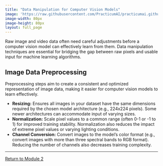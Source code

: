 ```yaml
---
title: "Data Manipulation for Computer Vision Models"
image: 'https://raw.githubusercontent.com/PracticumAI/practicumai.github.io/main/images/icons/practicumai_computer_vision.png'
image-width: 80px
image-height: 80px
layout: full_page
---
```


Raw image and video data often need careful adjustments before a computer vision model can effectively learn from them.  Data manipulation techniques are essential for bridging the gap between raw pixels and usable input for machine learning algorithms.

## Image Data Preprocessing

Preprocessing steps aim to create a consistent and optimized representation of image data, making it easier for computer vision models to learn effectively.

* **Resizing:** Ensures all images in your dataset have the same dimensions required by the chosen model architecture (e.g., 224x224 pixels). Some newer architectures can accommodate input of varying sizes.
* **Normalization:** Scale pixel values to a common range (often 0-1 or -1 to 1) for improved training stability. Normalization also reduces the impact of extreme pixel values or varying lighting conditions.
* **Channel Conversion:** Convert images to the model’s color format (e.g., convert images with more than three spectral bands to RGB format). Reducing the number of channels also decreases training complexity.

---

[Return to Module 2](02_understanding_cv_tasks.md)